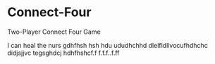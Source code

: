 # Connect-Four
Two-Player Connect Four Game


I can heal the nurs
gdhfhsh hsh hdu ududhchhd
dlelfldllvocufhdhchc
didjsjjvc
tegsghdcj
hdhfhshcf.f
f.f.f..f.ff